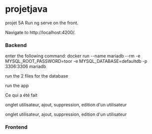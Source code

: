 # projetjava
projet 5A
Run ng serve on the front. 

Navigate to http://localhost:4200/. 



### Backend 

enter the following command:
docker run --name mariadb --rm -e MYSQL_ROOT_PASSWORD=toor -e MYSQL_DATABASE=defaultdb -p 3306:3306 mariadb

run the 2 files for the database

run the app


Ce qui a été fait

onglet utilisateur, ajout, suppression, edition d'un utilisateur 

onglet utilisateur, ajout, suppression, edition d'un utilisateur 

### Frontend
